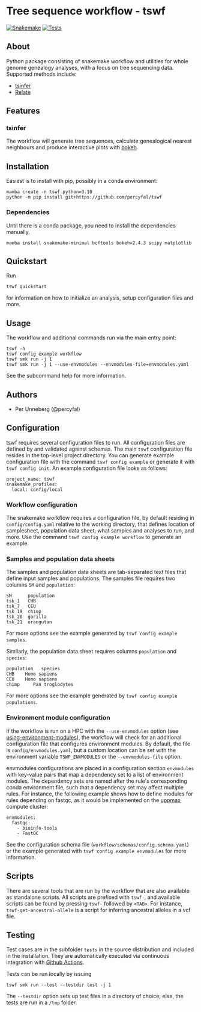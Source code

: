 # Tree sequence workflow - tswf

[![Snakemake](https://img.shields.io/badge/snakemake-≥7.0-brightgreen.svg)](https://snakemake.bitbucket.io)
[![Tests](https://github.com/percyfal/wg-genealogy-smk/actions/workflows/main.yaml/badge.svg)](https://github.com/percyfal/tswf/actions/workflows/main.yaml)

## About

Python package consisting of snakemake workflow and utilities for
whole genome genealogy analyses, with a focus on tree sequencing data.
Supported methods include:

- [tsinfer](https://github.com/tskit-dev/tsinfer "tree sequence inference")
- [Relate](https://myersgroup.github.io/relate/ "estimate genome-wide genealogies")

## Features

### tsinfer

The workflow will generate tree sequences, calculate genealogical
nearest neighbours and produce interactive plots with
[bokeh](https://docs.bokeh.org/en/latest/).


## Installation

Easiest is to install with pip, possibly in a conda environment:

	mamba create -n tswf python=3.10
	python -m pip install git+https://github.com/percyfal/tswf

### Dependencies

Until there is a conda package, you need to install the dependencies
manually.

	mamba install snakemake-minimal bcftools bokeh=2.4.3 scipy matplotlib


## Quickstart

Run

	tswf quickstart

for information on how to initialize an analysis, setup configuration
files and more.

## Usage

The workflow and additional commands run via the main entry point:

	tswf -h
	tswf config example workflow
	tswf smk run -j 1
	tswf smk run -j 1 --use-envmodules --envmodules-file=envmodules.yaml

See the subcommand help for more information.


## Authors

* Per Unneberg (@percyfal)



## Configuration

tswf requires several configuration files to run. All configuration
files are defined by and validated against schemas. The main `tswf`
configuration file resides in the top-level project directory. You can
generate example configuration file with the command `tswf config
example` or generate it with `tswf config init`. An example
configuration file looks as follows:

	project_name: tswf
	snakemake_profiles:
	  local: config/local

### Workflow configuration

The snakemake workflow requires a configuration file, by default
residing in `config/config.yaml` relative to the working directory,
that defines location of samplesheet, population data sheet, what
samples and analyses to run, and more. Use the command `tswf config
example workflow` to generate an example.

### Samples and population data sheets

The samples and population data sheets are tab-separated text files
that define input samples and populations. The samples file requires
two columns `SM` and `population`:

	SM      population
	tsk_1   CHB
	tsk_7   CEU
	tsk_19  chimp
	tsk_20  gorilla
	tsk_21  orangutan

For more options see the example generated by `tswf config example
samples`.

Similarly, the population data sheet requires columns `population` and
`species`:

	population   species
	CHB    Homo sapiens
	CEU    Homo sapiens
	chimp     Pan troglodytes

For more options see the example generated by `tswf config example
populations`.

### Environment module configuration

If the workflow is run on a HPC with the `--use-envmodules` option
(see
[using-environment-modules](https://snakemake.readthedocs.io/en/stable/snakefiles/deployment.html#using-environment-modules)),
the workflow will check for an additional configuration file that
configures environment modules. By default, the file is
`config/envmodules.yaml`, but a custom location can be set with the
environment variable `TSWF_ENVMODULES` or the `--envmodules-file`
option.

envmodules configurations are placed in a configuration section
`envmodules` with key-value pairs that map a dependency set to a list
of environment modules. The dependency sets are named after the rule's
corresponding conda environment file, such that a dependency set may
affect multiple rules. For instance, the following example shows how
to define modules for rules depending on fastqc, as it would be
implemented on the [uppmax](https://uppmax.uu.se/) compute cluster:

    envmodules:
      fastqc:
        - bioinfo-tools
        - FastQC

See the configuration schema file
(`workflow/schemas/config.schema.yaml`) or the example generated with
`tswf config example envmodules` for more information.


## Scripts

There are several tools that are run by the workflow that are also
available as standalone scripts. All scripts are prefixed with
`tswf-`, and available scripts can be found by pressing `tswf-`
followed by `<TAB>`. For instance, `tswf-get-ancestral-allele` is a
script for inferring ancestral alleles in a vcf file.

## Testing

Test cases are in the subfolder `tests` in the source distribution and
included in the installation. They are automatically executed via
continuous integration with [Github
Actions](https://github.com/features/actions).

Tests can be run locally by issuing

	tswf smk run --test --testdir test -j 1

The `--testdir` option sets up test files in a directory of choice;
else, the tests are run in a `/tmp` folder.
